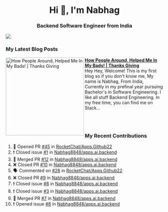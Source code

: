  
<h1 align="center">Hi 👋, I'm Nabhag</h1>
<h3 align="center">Backend Software Engineer from India</h3>

<img src="Twitter header - 2.png"/>

### My Latest Blog Posts 
<!-- HASHNODE_BLOG:START -->
<p align="left">
<a href="https://nabhagmotivaras.hashnode.dev//experience-2022" title="How People Around, Helped Me In My Bads!  | Thanks Giving"><img src="https://cdn.hashnode.com/res/hashnode/image/stock/unsplash/d1956810eb099b7959df44d932fa9fe4.jpeg" alt="How People Around, Helped Me In My Bads!  | Thanks Giving" width="250px" align="left" /></a>
<a href="https://nabhagmotivaras.hashnode.dev//experience-2022" title="How People Around, Helped Me In My Bads!  | Thanks Giving"><strong>How People Around, Helped Me In My Bads!  | Thanks Giving</strong></a>
<br/> Hey Hey, Welcome! This is my first blog so if you don't know me, My name is Nabhag, From India, Currently in my prefinal year pursuing Bachelor's in Software Engineering. I like all stuff Backend Engineering. In my free time, you can find me on Stack... </p> <br/> <br/>
<!-- HASHNODE_BLOG:END -->
<p align=left>

 ### My Recent Contributions

<!--START_SECTION:activity-->
1. 💪 Opened PR [#45](https://github.com/RocketChat/Apps.Github22/pull/45) in [RocketChat/Apps.Github22](https://github.com/RocketChat/Apps.Github22)
2. ❗️ Closed issue [#1](https://github.com/Nabhag8848/apps.ai.backend/issues/1) in [Nabhag8848/apps.ai.backend](https://github.com/Nabhag8848/apps.ai.backend)
3. 🎉 Merged PR [#12](https://github.com/Nabhag8848/apps.ai.backend/pull/12) in [Nabhag8848/apps.ai.backend](https://github.com/Nabhag8848/apps.ai.backend)
4. ❌ Closed PR [#10](https://github.com/Nabhag8848/apps.ai.backend/pull/10) in [Nabhag8848/apps.ai.backend](https://github.com/Nabhag8848/apps.ai.backend)
5. 🗣 Commented on [#28](https://github.com/RocketChat/Apps.Github22/issues/28) in [RocketChat/Apps.Github22](https://github.com/RocketChat/Apps.Github22)
6. ❌ Closed PR [#9](https://github.com/Nabhag8848/apps.ai.backend/pull/9) in [Nabhag8848/apps.ai.backend](https://github.com/Nabhag8848/apps.ai.backend)
7. ❗️ Closed issue [#8](https://github.com/Nabhag8848/apps.ai.backend/issues/8) in [Nabhag8848/apps.ai.backend](https://github.com/Nabhag8848/apps.ai.backend)
8. ❗️ Closed issue [#3](https://github.com/Nabhag8848/apps.ai.backend/issues/3) in [Nabhag8848/apps.ai.backend](https://github.com/Nabhag8848/apps.ai.backend)
9. 🎉 Merged PR [#7](https://github.com/Nabhag8848/apps.ai.backend/pull/7) in [Nabhag8848/apps.ai.backend](https://github.com/Nabhag8848/apps.ai.backend)
10. ❗️ Opened issue [#8](https://github.com/Nabhag8848/apps.ai.backend/issues/8) in [Nabhag8848/apps.ai.backend](https://github.com/Nabhag8848/apps.ai.backend)
<!--END_SECTION:activity-->
 
 </p>


